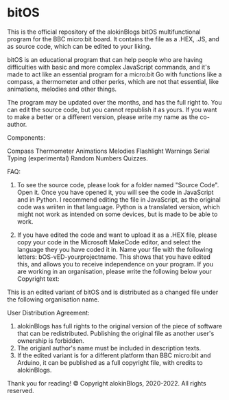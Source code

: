 # bitOS
This is the official repository of the alokinBlogs bitOS multifunctional program for the BBC micro:bit board. It contains the file as a .HEX, .JS, and as source code, which can be edited to your liking.

bitOS is an educational program that can help people who are having difficulties with basic and more complex JavaScript commands, and it's made to act like an essential program for a micro:bit Go with functions like a compass, a thermometer and other perks, which are not that essential, like animations, melodies and other things.

The program may be updated over the months, and has the full right to. You can edit the source code, but you cannot republish it as yours. If you want to make a better or a different version, please write my name as the co-author.

Components:

Compass
Thermometer
Animations
Melodies
Flashlight
Warnings
Serial Typing (experimental)
Random Numbers
Quizzes.

FAQ:

1. To see the source code, please look for a folder named "Source Code". Open it. Once you have opened it, you will see the code in JavaScript and in Python. I recommend editing the file in JavaScript, as the original code was wriiten in that language. Python is a translated version, which might not work as intended on some devices, but is made to be able to work. 

2. If you have edited the code and want to upload it as a .HEX file, please copy your code in the Microsoft MakeCode editor, and select the language they you have coded it in. Name your file with the following letters: bOS-vED-yourprojectname. This shows that you have edited this, and allows you to receive independence on your program. If you are working in an organisation, please write the following below your Copyright text:

This is an edited variant of bitOS and is distributed as a changed file under the following organisation name.

User Distribution Agreement:
1. alokinBlogs has full rights to the original version of the piece of software that can be redistributed. Publishing the original file as another user's ownership is forbidden.
2. The origianl author's name must be included in description texts.
3. If the edited variant is for a different platform than BBC micro:bit and Arduino, it can be published as a full copyright file, with credits to alokinBlogs. 

Thank you for reading!
© Copyright alokinBlogs, 2020-2022. All rights reserved.
